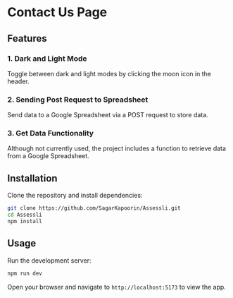 # Contact Us Page

   ## Features

### 1. Dark and Light Mode

Toggle between dark and light modes by clicking the moon icon in the header.

### 2. Sending Post Request to Spreadsheet

Send data to a Google Spreadsheet via a POST request to store data.

### 3. Get Data Functionality

Although not currently used, the project includes a function to retrieve data from a Google Spreadsheet.

   ## Installation

   Clone the repository and install dependencies:

   ```bash
   git clone https://github.com/SagarKapoorin/Assessli.git
   cd Assessli
   npm install
   ```

   ## Usage

   Run the development server:

   ```bash
   npm run dev
   ```

   Open your browser and navigate to `http://localhost:5173` to view the app.

